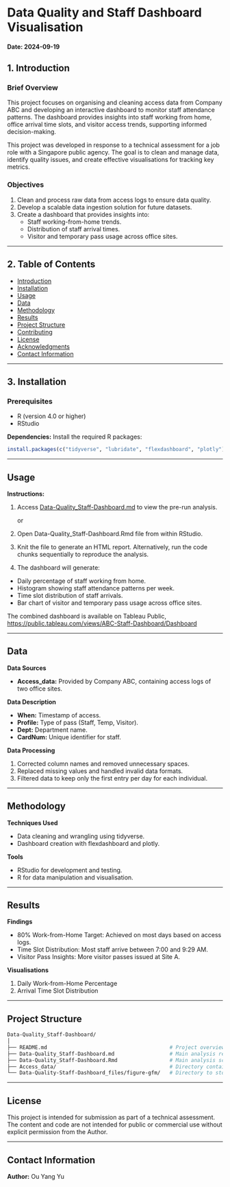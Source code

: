 # Data Quality and Staff Dashboard Visualisation

#### Date: 2024-09-19

## 1. Introduction

### Brief Overview
This project focuses on organising and cleaning access data from Company ABC and developing an interactive dashboard to monitor staff attendance patterns. The dashboard provides insights into staff working from home, office arrival time slots, and visitor access trends, supporting informed decision-making.

This project was developed in response to a technical assessment for a job role with a Singapore public agency. The goal is to clean and manage data, identify quality issues, and create effective visualisations for tracking key metrics.

### Objectives
1. Clean and process raw data from access logs to ensure data quality.
2. Develop a scalable data ingestion solution for future datasets.
3. Create a dashboard that provides insights into:
   - Staff working-from-home trends.
   - Distribution of staff arrival times.
   - Visitor and temporary pass usage across office sites.

---

## 2. Table of Contents
- [Introduction](#introduction)
- [Installation](#installation)
- [Usage](#usage)
- [Data](#data)
- [Methodology](#methodology)
- [Results](#results)
- [Project Structure](#project-structure)
- [Contributing](#contributing)
- [License](#license)
- [Acknowledgments](#acknowledgments)
- [Contact Information](#contact-information)

---

## 3. Installation

### Prerequisites
- R (version 4.0 or higher)
- RStudio

<!--
**Environment Setup:**
1. Clone this repository:
    ```bash
    git clone https://github.com/Gyres/Job-Assessments.git
    cd Job-Assessments/Data-Quality_Staff-Dashboard
    ```
2. Open Data-Quality_Staff-Dashboard.Rmd in RStudio.
-->

**Dependencies:**
Install the required R packages:

```r
install.packages(c("tidyverse", "lubridate", "flexdashboard", "plotly"))
```

---

## Usage
**Instructions:**
1. Access [Data-Quality_Staff-Dashboard.md](Data-Quality_Staff-Dashboard.md) to view the pre-run analysis.

    or

2. Open Data-Quality_Staff-Dashboard.Rmd file from within RStudio.
3. Knit the file to generate an HTML report. Alternatively, run the code chunks sequentially to reproduce the analysis.
4. The dashboard will generate:
- Daily percentage of staff working from home.
- Histogram showing staff attendance patterns per week.
- Time slot distribution of staff arrivals.
- Bar chart of visitor and temporary pass usage across office sites.

The combined dashboard is available on Tableau Public, https://public.tableau.com/views/ABC-Staff-Dashboard/Dashboard

---

## Data
**Data Sources**
- **Access_data:** Provided by Company ABC, containing access logs of two office sites.

**Data Description**
- **When:** Timestamp of access.
- **Profile:** Type of pass (Staff, Temp, Visitor).
- **Dept:** Department name.
- **CardNum:** Unique identifier for staff.

**Data Processing**
1. Corrected column names and removed unnecessary spaces.
2. Replaced missing values and handled invalid data formats.
3. Filtered data to keep only the first entry per day for each individual.

---

## Methodology
**Techniques Used**
- Data cleaning and wrangling using tidyverse.
- Dashboard creation with flexdashboard and plotly.

**Tools**
- RStudio for development and testing.
- R for data manipulation and visualisation.

---

## Results
**Findings**
- 80% Work-from-Home Target: Achieved on most days based on access logs.
- Time Slot Distribution: Most staff arrive between 7:00 and 9:29 AM.
- Visitor Pass Insights: More visitor passes issued at Site A.

**Visualisations**
1. Daily Work-from-Home Percentage
2. Arrival Time Slot Distribution

---

## Project Structure
```bash
Data-Quality_Staff-Dashboard/
│
├── README.md                                        # Project overview and instructions
├── Data-Quality_Staff-Dashboard.md                  # Main analysis report
├── Data-Quality_Staff-Dashboard.Rmd                 # Main analysis script
├── Access_data/                                     # Directory containing CSV files for building access logs
└── Data-Quality-Staff-Dashboard_files/figure-gfm/   # Directory to store generated plots
```

---

## License

This project is intended for submission as part of a technical assessment. The content and code are not intended for public or commercial use without explicit permission from the Author.

---

## Contact Information

**Author:** Ou Yang Yu
